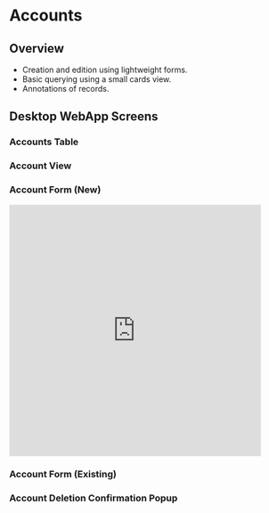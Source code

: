# Accounts

## Overview

- Creation and edition using lightweight forms.
- Basic querying using a small cards view.
- Annotations of records.

## Desktop WebApp Screens

### Accounts Table

### Account View

### Account Form (New)

<iframe
  style="border: 1px solid rgba(0, 0, 0, 0.1);"
  width="450" height="450"
  src="https://www.figma.com/embed?embed_host=share&url=https%3A%2F%2Fwww.figma.com%2Ffile%2F4tKhzabYlFbv43E0S4fLMB%2FBoring-Finances%3Fnode-id%3D13%253A3"
  allowfullscreen
></iframe>

### Account Form (Existing)

### Account Deletion Confirmation Popup
